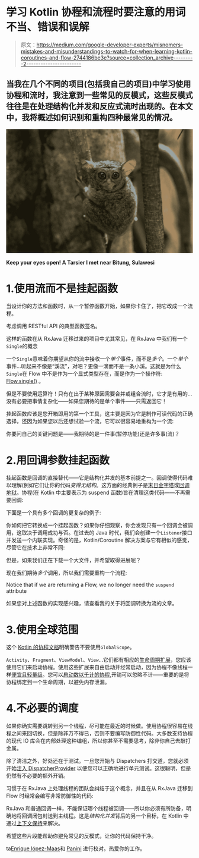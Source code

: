 # 学习 Kotlin 协程和流程时要注意的用词不当、错误和误解

> 原文：<https://medium.com/google-developer-experts/misnomers-mistakes-and-misunderstandings-to-watch-for-when-learning-kotlin-coroutines-and-flow-2744186be3e?source=collection_archive---------2----------------------->

## 当我在几个不同的项目(包括我自己的项目)中学习使用协程和流时，我注意到一些常见的反模式，这些反模式往往是在处理结构化并发和反应式流时出现的。在本文中，我将概述如何识别和重构四种最常见的情况。

![](img/f237f25e572f6ca53e9222fa7881c732.png)

**Keep your eyes open! A Tarsier I met near Bitung, Sulawesi**

# 1.使用流而不是挂起函数

当设计你的方法和函数时，从一个暂停函数开始，如果你卡住了，把它改成一个流程。

考虑调用 RESTful API 的典型函数签名。

这样的函数在从 RxJava 迁移过来的项目中尤其常见，在 RxJava 中我们有一个`Single`的概念

一个`Single`意味着你期望从你的流中接收一个*单个*事件，而不是*多个*。一个*单个*事件...听起来不像是“溪流”，对吧？更像一滴而不是一条小溪。这就是为什么`Single`在 Flow 中不是作为一个显式类型存在，而是作为一个操作符: [Flow.single()](https://kotlin.github.io/kotlinx.coroutines/kotlinx-coroutines-core/kotlinx.coroutines.flow/single.html) 。

但是不要使用运算符！只有在出于某种原因需要合并或组合流时，它才是有用的…没有必要把事情复杂化——如果您期待的是单个事件——只需返回它！

挂起函数应该是您开箱即用的第一个工具，这主要是因为它是制作可读代码的正确选择，还因为如果您以后还想试验一个流，它可以很容易地重构为一个流:

你要问自己的关键问题是——我期待的是一件事(暂停功能)还是许多事(流)？

# 2.用回调参数挂起函数

挂起函数是回调的直接替代——它是结构化并发的基本前提之一。回调使得代码难以理解(例如它们让你的代码*变得无结构*。这方面的经典例子是[末日金字塔](https://en.wikipedia.org/wiki/Pyramid_of_doom_(programming))或[回调地狱](http://callbackhell.com/)。协程(在 Kotlin 中主要表示为 suspend 函数)旨在清理这类代码——不再需要回调:

下面是一个具有多个回调的更复杂的例子:

你如何把它转换成一个挂起函数？如果你仔细观察，你会发现只有一个回调会被调用，这取决于调用成功与否。在过去的 Java 时代，我们会创建一个`Listener`接口并发送一个内联实现。奇怪的是，Kotlin/Coroutine 解决方案与它有相似的感觉，尽管它在技术上非常不同:

但是，如果我们正在下载一个大文件，并希望取得进展呢？

现在我们期待*多个*调用，所以我们需要重构一个流程:

Notice that if we are returning a Flow, we no longer need the `suspend` attribute

如果您对上述函数的实现感兴趣，请查看我的关于将回调转换为流的文章。

# 3.使用全球范围

这个 [Kotlin 的协程文档](https://kotlinlang.org/docs/coroutines-basics.html#structured-concurrency)明确警告不要使用`GlobalScope`。

`Activity`、`Fragment`、`ViewModel`、`View`...它们都有相应的[生命周期扩展](https://developer.android.com/kotlin/ktx#lifecycle)，您应该使用它们来启动协程。使用这些扩展来自由启动并经常启动，因为协程不像线程一样[便宜且轻量级](https://developer.android.com/kotlin/coroutines#features)。您可以[启动数以千计的协程](https://kotlinlang.org/docs/coroutines-basics.html#structured-concurrency),开销可以忽略不计——重要的是将协程绑定到一个生命周期，以避免内存泄漏。

# 4.不必要的调度

如果你确实需要跳转到另一个线程，尽可能在最近的时候做。使用协程很容易在线程之间来回切换，但是除非万不得已，否则不要编写防御性代码。大多数支持协程的现代 IO 库会在内部处理这种编组，所以你甚至不需要思考，除非你自己去敲打金属。

除了清洁之外，好处还在于测试。一旦您开始与 Dispatchers 打交道，您就必须开始[注入 DispatcherProvider](https://craigrussell.io/2019/11/unit-testing-coroutine-suspend-functions-using-testcoroutinedispatcher/) 以便您可以正确地进行单元测试。这很聪明，但是仍然有不必要的额外开销。

习惯于在 RxJava 上处理线程的团队会纠结于这个概念，并且在从 RxJava 迁移到 Flow 时经常会编写非常防御性的代码:

RxJava 和普通回调一样，不能保证哪个线程被回调——所以你必须有所防备，明确地将回调闭包封送到主线程。这是*结构化并发*背后的另一个目标，在 Kotlin 中通过[上下文保持](https://elizarov.medium.com/execution-context-of-kotlin-flows-b8c151c9309b)来解决。

希望这些片段能帮助你避免常见的反模式，让你的代码保持干净。

ta[Enrique lópez-Maas](https://medium.com/u/f08187f6a023?source=post_page-----2744186be3e--------------------------------)和 [Panini](https://medium.com/u/f85aa4d26d12?source=post_page-----2744186be3e--------------------------------) 进行校对。热爱你的工作。